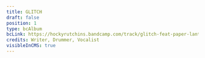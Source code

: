 ```yaml
---
title: GLITCH
draft: false
position: 1
type: bcAlbum
bcLink: https://hockyrutchins.bandcamp.com/track/glitch-feat-paper-lanterns
credits: Writer, Drummer, Vocalist
visibleInCMS: true
---
```

